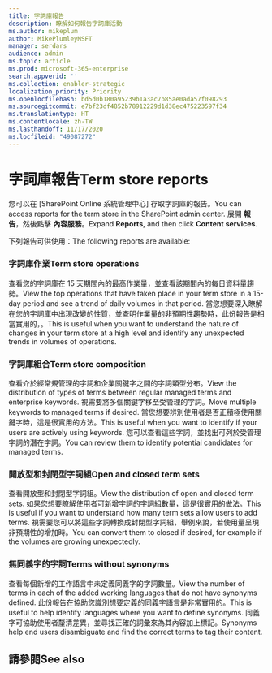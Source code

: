 ```yaml
---
title: 字詞庫報告
description: 瞭解如何報告字詞庫活動
ms.author: mikeplum
author: MikePlumleyMSFT
manager: serdars
audience: admin
ms.topic: article
ms.prod: microsoft-365-enterprise
search.appverid: ''
ms.collection: enabler-strategic
localization_priority: Priority
ms.openlocfilehash: bd5d0b180a95239b1a3ac7b85ae0ada57f098293
ms.sourcegitcommit: e7bf23df4852b78912229d1d38ec475223597f34
ms.translationtype: HT
ms.contentlocale: zh-TW
ms.lasthandoff: 11/17/2020
ms.locfileid: "49087272"
---
```

# <a name="term-store-reports"></a><span data-ttu-id="24e5d-103">字詞庫報告</span><span class="sxs-lookup"><span data-stu-id="24e5d-103">Term store reports</span></span>

<span data-ttu-id="24e5d-104">您可以在 [SharePoint Online 系統管理中心] 存取字詞庫的報告。</span><span class="sxs-lookup"><span data-stu-id="24e5d-104">You can access reports for the term store in the SharePoint admin center.</span></span> <span data-ttu-id="24e5d-105">展開 **報告**，然後點擊 **內容服務**。</span><span class="sxs-lookup"><span data-stu-id="24e5d-105">Expand **Reports**, and then click **Content services**.</span></span>

<span data-ttu-id="24e5d-106">下列報告可供使用：</span><span class="sxs-lookup"><span data-stu-id="24e5d-106">The following reports are available:</span></span>

### <a name="term-store-operations"></a><span data-ttu-id="24e5d-107">字詞庫作業</span><span class="sxs-lookup"><span data-stu-id="24e5d-107">Term store operations</span></span>

<span data-ttu-id="24e5d-108">查看您的字詞庫在 15 天期間內的最高作業量，並查看該期間內的每日資料量趨勢。</span><span class="sxs-lookup"><span data-stu-id="24e5d-108">View the top operations that have taken place in your term store in a 15-day period and see a trend of daily volumes in that period.</span></span> <span data-ttu-id="24e5d-109">當您想要深入瞭解在您的字詞庫中出現改變的性質，並查明作業量的非預期性趨勢時，此份報告是相當實用的，。</span><span class="sxs-lookup"><span data-stu-id="24e5d-109">This is useful when you want to understand the nature of changes in your term store at a high level and identify any unexpected trends in volumes of operations.</span></span> 

### <a name="term-store-composition"></a><span data-ttu-id="24e5d-110">字詞庫組合</span><span class="sxs-lookup"><span data-stu-id="24e5d-110">Term store composition</span></span>

<span data-ttu-id="24e5d-111">查看介於經常規管理的字詞和企業關鍵字之間的字詞類型分布。</span><span class="sxs-lookup"><span data-stu-id="24e5d-111">View the distribution of types of terms between regular managed terms and enterprise keywords.</span></span> <span data-ttu-id="24e5d-112">視需要將多個關鍵字移至受管理的字詞。</span><span class="sxs-lookup"><span data-stu-id="24e5d-112">Move multiple keywords to managed terms if desired.</span></span> <span data-ttu-id="24e5d-113">當您想要辨別使用者是否正積極使用關鍵字時，這是很實用的方法。</span><span class="sxs-lookup"><span data-stu-id="24e5d-113">This is useful when you want to identify if your users are actively using keywords.</span></span> <span data-ttu-id="24e5d-114">您可以查看這些字詞，並找出可列於受管理字詞的潛在字詞。</span><span class="sxs-lookup"><span data-stu-id="24e5d-114">You can review them to identify potential candidates for managed terms.</span></span>

### <a name="open-and-closed-term-sets"></a><span data-ttu-id="24e5d-115">開放型和封閉型字詞組</span><span class="sxs-lookup"><span data-stu-id="24e5d-115">Open and closed term sets</span></span>

<span data-ttu-id="24e5d-116">查看開放型和封閉型字詞組。</span><span class="sxs-lookup"><span data-stu-id="24e5d-116">View the distribution of open and closed term sets.</span></span> <span data-ttu-id="24e5d-117">如果您想要瞭解使用者可新增字詞的字詞組數量，這是很實用的做法。</span><span class="sxs-lookup"><span data-stu-id="24e5d-117">This is useful if you want to understand how many term sets allow users to add terms.</span></span> <span data-ttu-id="24e5d-118">視需要您可以將這些字詞轉換成封閉型字詞組，舉例來說，若使用量呈現非預期性的增加時。</span><span class="sxs-lookup"><span data-stu-id="24e5d-118">You can convert them to closed if desired, for example if the volumes are growing unexpectedly.</span></span> 

### <a name="terms-without-synonyms"></a><span data-ttu-id="24e5d-119">無同義字的字詞</span><span class="sxs-lookup"><span data-stu-id="24e5d-119">Terms without synonyms</span></span>

<span data-ttu-id="24e5d-120">查看每個新增的工作語言中未定義同義字的字詞數量。</span><span class="sxs-lookup"><span data-stu-id="24e5d-120">View the number of terms in each of the added working languages that do not have synonyms defined.</span></span> <span data-ttu-id="24e5d-121">此份報告在協助您識別想要定義的同義字語言是非常實用的。</span><span class="sxs-lookup"><span data-stu-id="24e5d-121">This is useful to help identify languages where you want to define synonyms.</span></span> <span data-ttu-id="24e5d-122">同義字可協助使用者釐清差異，並尋找正確的詞彙來為其內容加上標記。</span><span class="sxs-lookup"><span data-stu-id="24e5d-122">Synonyms help end users disambiguate and find the correct terms to tag their content.</span></span>

## <a name="see-also"></a><span data-ttu-id="24e5d-123">請參閱</span><span class="sxs-lookup"><span data-stu-id="24e5d-123">See also</span></span>



  






